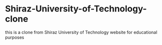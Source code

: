 # Shiraz-University-of-Technology-clone
this is a clone from Shiraz University of Technology website for educational purposes
